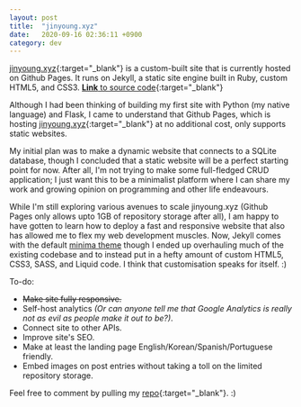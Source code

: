 ```yaml
---
layout: post
title:  "jinyoung.xyz"
date:   2020-09-16 02:36:11 +0900
category: dev
---
```


[jinyoung.xyz](https://jinyoung.xyz/){:target="_blank"} is a custom-built site that is currently hosted on Github Pages. It runs on Jekyll, a static site engine built in Ruby, custom HTML5, and CSS3. [**Link** to source code](https://github.com/jinyoungch0i/xyz){:target="_blank"}

Although I had been thinking of building my first site with Python (my native language) and Flask, I came to understand that Github Pages, which is hosting [jinyoung.xyz](https://jinyoung.xyz/){:target="_blank"} at no additional cost, only supports static websites. 

My initial plan was to make a dynamic website that connects to a SQLite database, though I concluded that a static website will be a perfect starting point for now. After all, I'm not trying to make some full-fledged CRUD application; I just want this to be a minimalist platform where I can share my work and growing opinion on programming and other life endeavours. 

While I'm still exploring various avenues to scale jinyoung.xyz (Github Pages only allows upto 1GB of repository storage after all), I am happy to have gotten to learn how to deploy a fast and responsive website that also has allowed me to flex my web development muscles. Now, Jekyll comes with the default [minima theme](https://jekyll.github.io/minima/) though I ended up overhauling much of the existing codebase and to instead put in a hefty amount of custom HTML5, CSS3, SASS, and Liquid code. I think that customisation speaks for itself. :)

To-do:

* ~~Make site fully responsive.~~
* Self-host analytics *(Or can anyone tell me that Google Analytics is really not as evil as people make it out to be?)*.
* Connect site to other APIs.
* Improve site's SEO.
* Make at least the landing page English/Korean/Spanish/Portuguese friendly.
* Embed images on post entries without taking a toll on the limited repository storage.

Feel free to comment by pulling my [repo](https://github.com/jinyoungch0i/xyz){:target="_blank"}. :)
